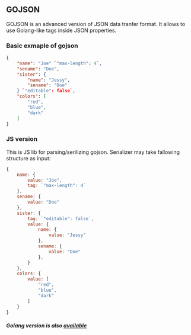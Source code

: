 ## GOJSON

GOJSON is an advanced version of JSON data tranfer format. It allows to use Golang-like tags inside JSON properties.

### Basic exmaple of gojson

```json
{
    "name": "Joe" `"max-length": 4`,
    "sename": "Doe",
    "sister": {
        "name": "Jessy",
        "sename": "Doe"
    } `"editable": false`,
    "colors": [
        "red",
        "blue",
        "dark"
    ]
}
```

### JS version

This is JS lib for parsing/serilizing gojson. Serializer may take fallowing structure as input:

```js
{
    name: {
        value: "Joe",
        tag: `"max-length": 4`
    },
    sename: {
        value: "Doe"
    },
    sister: {
        tag: `"editable": false`,
        value: {
            name: {
                value: "Jessy"
            },
            sename: {
                value: "Doe"
            },
        }
    },
    colors: {
        value: [
            "red",
            "blue",
            "dark"
        ]
    }
}
```


##### Golang version is also [available](/)

